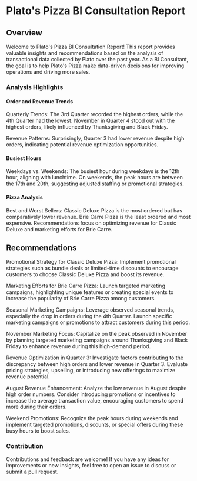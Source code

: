 # Plato's Pizza BI Consultation Report

## Overview

Welcome to Plato's Pizza BI Consultation Report! This report provides valuable insights and recommendations based on the analysis of transactional data collected by Plato over the past year. As a BI Consultant, the goal is to help Plato's Pizza make data-driven decisions for improving operations and driving more sales.

### Analysis Highlights


#### Order and Revenue Trends

Quarterly Trends: The 3rd Quarter recorded the highest orders, while the 4th Quarter had the lowest. November in Quarter 4 stood out with the highest orders, likely influenced by Thanksgiving and Black Friday.

Revenue Patterns: Surprisingly, Quarter 3 had lower revenue despite high orders, indicating potential revenue optimization opportunities.

#### Busiest Hours

Weekdays vs. Weekends: The busiest hour during weekdays is the 12th hour, aligning with lunchtime. On weekends, the peak hours are between the 17th and 20th, suggesting adjusted staffing or promotional strategies.

#### Pizza Analysis

Best and Worst Sellers: Classic Deluxe Pizza is the most ordered but has comparatively lower revenue. Brie Carre Pizza is the least ordered and most expensive. Recommendations focus on optimizing revenue for Classic Deluxe and marketing efforts for Brie Carre.

## Recommendations

Promotional Strategy for Classic Deluxe Pizza: Implement promotional strategies such as bundle deals or limited-time discounts to encourage customers to choose Classic Deluxe Pizza and boost its revenue.

Marketing Efforts for Brie Carre Pizza: Launch targeted marketing campaigns, highlighting unique features or creating special events to increase the popularity of Brie Carre Pizza among customers.

Seasonal Marketing Campaigns: Leverage observed seasonal trends, especially the drop in orders during the 4th Quarter. Launch specific marketing campaigns or promotions to attract customers during this period.

November Marketing Focus: Capitalize on the peak observed in November by planning targeted marketing campaigns around Thanksgiving and Black Friday to enhance revenue during this high-demand period.

Revenue Optimization in Quarter 3: Investigate factors contributing to the discrepancy between high orders and lower revenue in Quarter 3. Evaluate pricing strategies, upselling, or introducing new offerings to maximize revenue potential.

August Revenue Enhancement: Analyze the low revenue in August despite high order numbers. Consider introducing promotions or incentives to increase the average transaction value, encouraging customers to spend more during their orders.

Weekend Promotions: Recognize the peak hours during weekends and implement targeted promotions, discounts, or special offers during these busy hours to boost sales.


### Contribution

Contributions and feedback are welcome! If you have any ideas for improvements or new insights, feel free to open an issue to discuss or submit a pull request.
